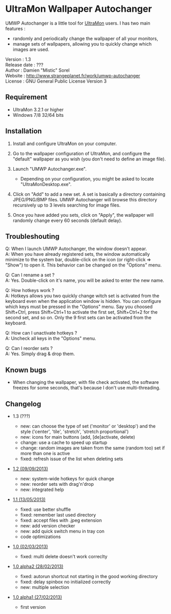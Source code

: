 UltraMon Wallpaper Autochanger
================

UMWP Autochanger is a little tool for [UltraMon](http://www.realtimesoft.com/ultramon/) users. I has two main features :
* randomly and periodically change the wallpaper of all your monitors,
* manage sets of wallpapers, allowing you to quickly change which images are used.

Version       : 1.3  
Release date  : ???  
Author        : Damien "Mistic" Sorel  
Website       : http://www.strangeplanet.fr/work/umwp-autochanger  
License       : GNU General Public License Version 3  


## Requirement
* UltraMon 3.2.1 or higher
* Windows 7/8 32/64 bits

## Installation
1. Install and configure UltraMon on your computer.

2. Go to the wallpaper configuration of UltraMon, and configure the "default" wallpaper as you wish (you don't need to define an image file).

3. Launch "UMWP Autochanger.exe".
    * Depending on your configuration, you might be asked to locate  "UltraMonDesktop.exe".

4. Click on "Add" to add a new set. A set is basically a directory containing  JPEG/PNG/BMP files. UMWP Autochanger will browse this directory recursively up to 3 levels searching for image files.

5. Once you have added you sets, click on "Apply", the wallpaper will randomly change every 60 seconds (default delay).


## Troubleshouting
Q: When I launch UMWP Autochanger, the window doesn't appear.  
A: When you have already registered sets, the window automatically minimize to the system bar, double-click on the icon (or right-click => "Show") to open it. This behavior can be changed on the "Options" menu.

Q: Can I rename a set ?  
A: Yes. Double-click on it's name, you will be asked to enter the new name.

Q: How hotkeys work ?  
A: Hotkeys allows you two quickly change witch set is activated from the keyboard even when the application window is hidden. You can configure which keys must be pressed in the "Options" menu. Say you choosed Shift+Ctrl, press Shift+Ctrl+1 to activate the first set, Shift+Ctrl+2 for the second set, and so on. Only the 9 first sets can be activated from the keyboard.

Q: How can I unactivate hotkeys ?  
A: Uncheck all keys in the "Options" menu.

Q: Can I reorder sets ?  
A: Yes. Simply drag & drop them.


## Known bugs
* When changing the wallpaper, with file check activated, the software freezes for some seconds, that's because I don't use multi-threading.


## Changelog
* 1.3 (???)
    * new: can choose the type of set ('monitor' or 'desktop') and the style ('center', 'tile', 'stretch', 'stretch proportional')
    * new: icons for main buttons (add, [de]activate, delete)
    * change: use a cache to speed up startup
    * change: random images are taken from the same (random too) set if more than one is active
    * fixed: refresh issue of the list when deleting sets

* [1.2 (09/09/2013)](http://www.strangeplanet.fr/work/umwp-autochanger/download.php?ver=1.2)
    * new: system-wide hotkeys for quick change
    * new: reorder sets with drag'n'drop
    * new: integrated help

* [1.1 (13/05/2013)](http://www.strangeplanet.fr/work/umwp-autochanger/download.php?ver=1.1)
    * fixed: use better shuffle
    * fixed: remember last used directory
    * fixed: accept files with .jpeg extension
    * new: add version checker
    * new: add quick switch menu in tray con
    * code optimizations

* [1.0 (02/03/2013)](http://www.strangeplanet.fr/work/umwp-autochanger/download.php?ver=1.0)
    * fixed: multi delete doesn't work correclty

* [1.0 alpha2 (28/02/2013)](http://www.strangeplanet.fr/work/umwp-autochanger/download.php?ver=1.0a2)
    * fixed: autorun shortcut not starting in the good working directory
    * fixed: delay spinbox no initialized correctly
    * new: multiple selection

* [1.0 alpha1 (27/02/2013)](http://www.strangeplanet.fr/work/umwp-autochanger/download.php?ver=1.0a1)
    * first version
